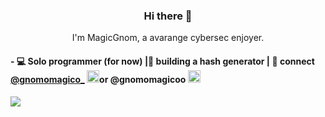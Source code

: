 <h3 align="center"> Hi there 👋</h3>

<p align="center">
I'm MagicGnom, a avarange cybersec enjoyer.
</p>

  <h4>
- 💻 Solo programmer (for now) |🌱 building a hash generator | 💬 connect <a href="https://x.com/gnomomagico_?s=09"> @gnomomagico_</a> <img src="https://store-images.s-microsoft.com/image/apps.45406.9007199266244427.4d45042b-d7a5-4a83-be66-97779553b24d.2a88a418-b96d-44a6-ad4f-5e0ee6289b2c" height="20" width="20"/>or @gnomomagicoo <img src="https://www.notebookcheck.info/fileadmin/Notebooks/News/_nc3/discord.jpeg" height="20" width="20"/>
  </h4>
  
  <img loading="lazy" src="https://lens.usercontent.google.com/image?vsrid=COSPwZ6cpI3fHRACGAEiJDY2OWYyNDMwLTMzYWQtNDI4MC04ZGE3LTE4MjJjYzg0YzZmOQ&gsessionid=OlSqoUH-8gR3wI88MTFxyBEddDbsx-955Shkhjxv5VVrnxS7WtmnUw"/>
